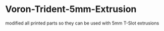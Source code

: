 # Voron-Trident-5mm-Extrusion
modified all printed parts so they can be used with 5mm T-Slot extrusions
